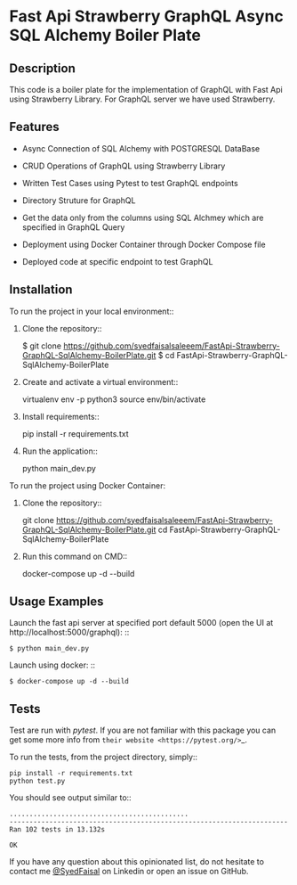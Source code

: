 <h1> Fast Api Strawberry GraphQL Async SQL Alchemy Boiler Plate </h1>

Description
--------

This code is a boiler plate for the implementation of GraphQL with Fast Api using Strawberry Library.
For GraphQL server we have used Strawberry.

Features
--------

- Async Connection of SQL Alchemy with POSTGRESQL DataBase

- CRUD Operations of GraphQL using Strawberry Library

- Written Test Cases using Pytest to test GraphQL endpoints

- Directory Struture for GraphQL

- Get the data only from the columns using SQL Alchmey which are specified in GraphQL Query

- Deployment using Docker Container through Docker Compose file

- Deployed code at specific endpoint to test GraphQL

Installation
------------

To run the project in your local environment::

  1. Clone the repository::

        $ git clone https://github.com/syedfaisalsaleeem/FastApi-Strawberry-GraphQL-SqlAlchemy-BoilerPlate.git
        $ cd FastApi-Strawberry-GraphQL-SqlAlchemy-BoilerPlate

  2. Create and activate a virtual environment::

        virtualenv env -p python3
        source env/bin/activate

  3. Install requirements::

        pip install -r requirements.txt

  4. Run the application::

        python main_dev.py

To run the project using Docker Container:

  1. Clone the repository::

        git clone https://github.com/syedfaisalsaleeem/FastApi-Strawberry-GraphQL-SqlAlchemy-BoilerPlate.git
        cd FastApi-Strawberry-GraphQL-SqlAlchemy-BoilerPlate

  2. Run this command on CMD::

        docker-compose up -d --build

Usage Examples
--------------

Launch the fast api server at specified port default 5000 (open the UI at http://localhost:5000/graphql): ::

    $ python main_dev.py

Launch using docker: ::

    $ docker-compose up -d --build

Tests
-----

Test are run with *pytest*. If you are not familiar with this package you can get some more info from `their website <https://pytest.org/>`_.

To run the tests, from the project directory, simply::

    pip install -r requirements.txt
    python test.py

You should see output similar to::

    .............................................
    ----------------------------------------------------------------------
    Ran 102 tests in 13.132s

    OK

If you have any question about this opinionated list, do not hesitate to contact me [@SyedFaisal](https://www.linkedin.com/in/syedfaisalsaleem/) on Linkedin or open an issue on GitHub.
